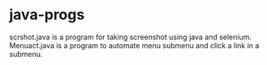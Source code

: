 # java-progs
scrshot.java is a program for taking screenshot using java and selenium.
Menuact.java is a program to automate menu submenu and click a link in a submenu.

